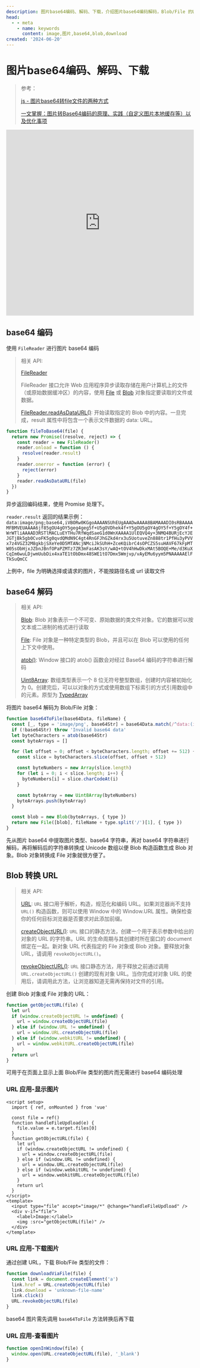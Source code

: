 ```yaml
---
description: 图片base64编码、解码、下载，介绍图片base64编码解码，Blob/File 的URL创建、访问与下载
head:
  - - meta
    - name: keywords
      content: image,图片,base64,blob,download
created: '2024-06-20'
---
```


# 图片base64编码、解码、下载

> 参考：
>
> [js - 图片base64转file文件的两种方式](https://blog.csdn.net/qq_43886365/article/details/126729188)
>
> [一文掌握：图片转Base64编码的原理、实践（自定义图片本地缓存等）以及优化事项](https://blog.csdn.net/u012347650/article/details/139339767)

<ClientOnly>
  <iframe height="500" style="width: 100%;" scrolling="no" title="image-base64-and-download" src="https://codepen.io/zymbth/embed/preview/mdYXWbq?default-tab=result&editable=true" frameborder="no" loading="lazy" allowtransparency="true" allowfullscreen="true">
    See the Pen <a href="https://codepen.io/zymbth/pen/mdYXWbq">
    image-base64-and-download</a> by zymbth (<a href="https://codepen.io/zymbth">@zymbth</a>)
    on <a href="https://codepen.io">CodePen</a>.
  </iframe>
</ClientOnly>

## base64 编码

使用 `FileReader` 进行图片 base64 编码

> 相关 API:
>
> [FileReader](https://developer.mozilla.org/zh-CN/docs/Web/API/FileReader)
>
> FileReader 接口允许 Web 应用程序异步读取存储在用户计算机上的文件（或原始数据缓冲区）的内容，使用 [File](https://developer.mozilla.org/zh-CN/docs/Web/API/File) 或 [Blob](https://developer.mozilla.org/zh-CN/docs/Web/API/Blob) 对象指定要读取的文件或数据。
>
> [FileReader.readAsDataURL()](https://developer.mozilla.org/zh-CN/docs/Web/API/FileReader/readAsDataURL): 开始读取指定的 Blob 中的内容。一旦完成，result 属性中将包含一个表示文件数据的 data: URL。

```js
function fileToBase64(file) {
  return new Promise((resolve, reject) => {
    const reader = new FileReader()
    reader.onload = function () {
      resolve(reader.result)
    }
    reader.onerror = function (error) {
      reject(error)
    }
    reader.readAsDataURL(file)
  })
}
```

异步返回编码结果，使用 Promise 处理下。

`reader.result` 返回的结果示例：
`data:image/png;base64,iVBORw0KGgoAAAANSUhEUgAAADwAAAA8BAMAAADI0sRBAAAAMFBMVEUAAAA6jf85gOU4gOY5geg4geg5f+U5gOVDhek4f+Y5gOU5gOY4gOY5f+Y5gOY4f+WrWTliAAAAD3RSTlMACLuEYTHu7RfWqdSaeG1d0WnXAAAA1UlEQVQ4y+3NMQ4BURjEcYJEJGTjBk5gb0CvoFK5g0qvdQMdN9C4gt4RnGFJhGZkd4rx3u5UotuveZn888tr1PfHu3yPVVx7z4VGZ32M8gkbjSXeYe0D5MTANcjNMciJkSUhH+ZceKQibrC4sOPCZS5suHAVF67kFpMTW05sObHjxJZbnJBnfOPaPZMTz7ZR3mFasAK3sY/wAQ+tOV4hHwDkxMAt5BOQE+Me/d3KuXCqIm6wuLDjwmUubDix4xaTE1tObDmx48SWE1tO7Dmx5Wmjvp/vAyEMu6yym5PNAAAAAElFTkSuQmCC`

上例中，file 为明确选择或请求的图片，不能按路径名或 url 读取文件

## base64 解码

> 相关 API:
>
> [Blob](https://developer.mozilla.org/zh-CN/docs/Web/API/Blob): Blob 对象表示一个不可变、原始数据的类文件对象。它的数据可以按文本或二进制的格式进行读取
>
> [File](https://developer.mozilla.org/zh-CN/docs/Web/API/File): File 对象是一种特定类型的 Blob，并且可以在 Blob 可以使用的任何上下文中使用。
>
> [atob()](https://developer.mozilla.org/zh-CN/docs/Web/API/Window/atob): Window 接口的 atob() 函数会对经过 Base64 编码的字符串进行解码
>
> [Uint8Array](https://developer.mozilla.org/zh-CN/docs/Web/JavaScript/Reference/Global_Objects/Uint8Array): 数组类型表示一个 8 位无符号整型数组，创建时内容被初始化为 0。创建完后，可以以对象的方式或使用数组下标索引的方式引用数组中的元素。原型为 [TypedArray](https://developer.mozilla.org/en-US/docs/Web/JavaScript/Reference/Global_Objects/TypedArray)

将图片 base64 解码为 Blob/File 对象：

```js
function base64ToFile(base64Data, fileName) {
  const [_, type = 'image/png', base64Str] = base64Data.match(/^data:(image\/\w+);base64,(.+)/)
  if (!base64Str) throw 'Invalid base64 data'
  let byteCharacters = atob(base64Str)
  const byteArrays = []

  for (let offset = 0; offset < byteCharacters.length; offset += 512) {
    const slice = byteCharacters.slice(offset, offset + 512)

    const byteNumbers = new Array(slice.length)
    for (let i = 0; i < slice.length; i++) {
      byteNumbers[i] = slice.charCodeAt(i)
    }

    const byteArray = new Uint8Array(byteNumbers)
    byteArrays.push(byteArray)
  }

  const blob = new Blob(byteArrays, { type })
  return new File([blob], fileName + type.split('/')[1], { type })
}
```

先从图片 base64 中提取图片类型、base64 字符串，再对 base64 字符串进行解码，再将解码后的字符串转换成 Unicode 数组以便 Blob 构造函数生成 Blob 对象。Blob 对象转换成 File 对象就很方便了。

## Blob 转换 URL

> 相关 API:
>
> [URL](https://developer.mozilla.org/zh-CN/docs/Web/API/URL): `URL` 接口用于解析，构造，规范化和编码 URL。如果浏览器尚不支持 `URL()` 构造函数，则可以使用 Window 中的 Window.URL 属性。确保检查你的任何目标浏览器是否要求对此添加前缀。
>
> [createObjectURL()](https://developer.mozilla.org/zh-CN/docs/Web/API/URL/createObjectURL_static): `URL` 接口的静态方法，创建一个用于表示参数中给出的对象的 URL 的字符串。URL 的生命周期与其创建时所在窗口的 document 绑定在一起。新对象 URL 代表指定的 File 对象或 Blob 对象。要释放对象 URL，请调用 `revokeObjectURL()`。
>
> [revokeObjectURL()](https://developer.mozilla.org/zh-CN/docs/Web/API/URL/revokeObjectURL_static): `URL` 接口静态方法，用于释放之前通过调用 `URL.createObjectURL()` 创建的现有对象 URL。当你完成对对象 URL 的使用后，请调用此方法，让浏览器知道无需再保持对文件的引用。

创建 Blob 对象或 File 对象的 URL：

```js
function getObjectURL(file) {
  let url
  if (window.createObjectURL != undefined) {
    url = window.createObjectURL(file)
  } else if (window.URL != undefined) {
    url = window.URL.createObjectURL(file)
  } else if (window.webkitURL != undefined) {
    url = window.webkitURL.createObjectURL(file)
  }
  return url
}
```

可用于在页面上显示上面 Blob/File 类型的图片而无需进行 base64 编码处理

### URL 应用-显示图片

```vue
<script setup>
  import { ref, onMounted } from 'vue'

  const file = ref()
  function handleFileUpdload(e) {
    file.value = e.target.files[0]
  }
  function getObjectURL(file) {
    let url
    if (window.createObjectURL != undefined) {
      url = window.createObjectURL(file)
    } else if (window.URL != undefined) {
      url = window.URL.createObjectURL(file)
    } else if (window.webkitURL != undefined) {
      url = window.webkitURL.createObjectURL(file)
    }
    return url
  }
</script>
<template>
  <input type="file" accept="image/*" @change="handleFileUpdload" />
  <div v-if="file">
    <label>Image:</label>
    <img :src="getObjectURL(file)" />
  </div>
</template>
```

### URL 应用-下载图片

通过创建 URL，下载 Blob/File 类型的文件：

```js
function downloadViaFile(file) {
  const link = document.createElement('a')
  link.href = URL.createObjectURL(file)
  link.download = 'unknown-file-name'
  link.click()
  URL.revokeObjectURL(file)
}
```

base64 图片需先调用 `base64ToFile` 方法转换后再下载

### URL 应用-查看图片

```js
function openInWindow(file) {
  window.open(URL.createObjectURL(file), '_blank')
}
```
